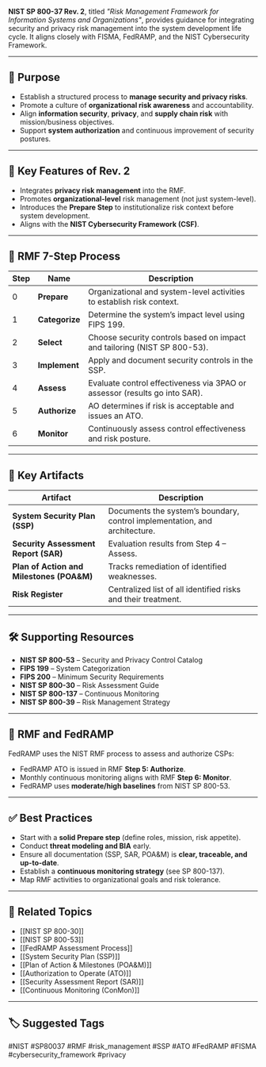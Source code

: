 **NIST SP 800-37 Rev. 2**, titled *"Risk Management Framework for Information Systems and Organizations"*, provides guidance for integrating security and privacy risk management into the system development life cycle. It aligns closely with FISMA, FedRAMP, and the NIST Cybersecurity Framework.

---

## 🎯 Purpose

- Establish a structured process to **manage security and privacy risks**.
- Promote a culture of **organizational risk awareness** and accountability.
- Align **information security**, **privacy**, and **supply chain risk** with mission/business objectives.
- Support **system authorization** and continuous improvement of security postures.

---

## 🧱 Key Features of Rev. 2

- Integrates **privacy risk management** into the RMF.
- Promotes **organizational-level** risk management (not just system-level).
- Introduces the **Prepare Step** to institutionalize risk context before system development.
- Aligns with the **NIST Cybersecurity Framework (CSF)**.

---

## 🔁 RMF 7-Step Process

| Step | Name                         | Description                                                                 |
|------|------------------------------|-----------------------------------------------------------------------------|
| 0    | **Prepare**                  | Organizational and system-level activities to establish risk context.       |
| 1    | **Categorize**               | Determine the system’s impact level using FIPS 199.                         |
| 2    | **Select**                   | Choose security controls based on impact and tailoring (NIST SP 800-53).    |
| 3    | **Implement**                | Apply and document security controls in the SSP.                            |
| 4    | **Assess**                   | Evaluate control effectiveness via 3PAO or assessor (results go into SAR).  |
| 5    | **Authorize**                | AO determines if risk is acceptable and issues an ATO.                      |
| 6    | **Monitor**                  | Continuously assess control effectiveness and risk posture.                 |

---

## 🔑 Key Artifacts

| Artifact                   | Description                                                                 |
|----------------------------|-----------------------------------------------------------------------------|
| **System Security Plan (SSP)** | Documents the system’s boundary, control implementation, and architecture.|
| **Security Assessment Report (SAR)** | Evaluation results from Step 4 – Assess.                            |
| **Plan of Action and Milestones (POA&M)** | Tracks remediation of identified weaknesses.                  |
| **Risk Register**          | Centralized list of all identified risks and their treatment.               |

---

## 🛠 Supporting Resources

- **NIST SP 800-53** – Security and Privacy Control Catalog  
- **FIPS 199** – System Categorization  
- **FIPS 200** – Minimum Security Requirements  
- **NIST SP 800-30** – Risk Assessment Guide  
- **NIST SP 800-137** – Continuous Monitoring  
- **NIST SP 800-39** – Risk Management Strategy  

---

## 🧩 RMF and FedRAMP

FedRAMP uses the NIST RMF process to assess and authorize CSPs:

- FedRAMP ATO is issued in RMF **Step 5: Authorize**.
- Monthly continuous monitoring aligns with RMF **Step 6: Monitor**.
- FedRAMP uses **moderate/high baselines** from NIST SP 800-53.

---

## ✅ Best Practices

- Start with a **solid Prepare step** (define roles, mission, risk appetite).
- Conduct **threat modeling and BIA** early.
- Ensure all documentation (SSP, SAR, POA&M) is **clear, traceable, and up-to-date**.
- Establish a **continuous monitoring strategy** (see SP 800-137).
- Map RMF activities to organizational goals and risk tolerance.

---

## 🧩 Related Topics

- [[NIST SP 800-30]]
- [[NIST SP 800-53]]
- [[FedRAMP Assessment Process]]
- [[System Security Plan (SSP)]]
- [[Plan of Action & Milestones (POA&M)]]
- [[Authorization to Operate (ATO)]]
- [[Security Assessment Report (SAR)]]
- [[Continuous Monitoring (ConMon)]]

---

## 🏷 Suggested Tags

#NIST #SP80037 #RMF #risk_management #SSP #ATO #FedRAMP #FISMA #cybersecurity_framework #privacy

